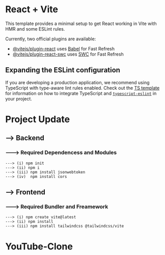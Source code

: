 # React + Vite

This template provides a minimal setup to get React working in Vite with HMR and some ESLint rules.

Currently, two official plugins are available:

- [@vitejs/plugin-react](https://github.com/vitejs/vite-plugin-react/blob/main/packages/plugin-react) uses [Babel](https://babeljs.io/) for Fast Refresh
- [@vitejs/plugin-react-swc](https://github.com/vitejs/vite-plugin-react/blob/main/packages/plugin-react-swc) uses [SWC](https://swc.rs/) for Fast Refresh

## Expanding the ESLint configuration

If you are developing a production application, we recommend using TypeScript with type-aware lint rules enabled. Check out the [TS template](https://github.com/vitejs/vite/tree/main/packages/create-vite/template-react-ts) for information on how to integrate TypeScript and [`typescript-eslint`](https://typescript-eslint.io) in your project.



# Project Update 

##  --> Backend 

### ---> Required Dependencess and Modules 

    ---> (i) npm init
    ---> (ii) npm i
    ---> (iii) npm install jsonwebtoken
    ---> (iv)  npm install cors  

## --> Frontend 

### ---> Required Bundler and Freamework

    ---> (i) npm create vite@latest
    ---> (ii) npm install  
    ---> (iii) npm install tailwindcss @tailwindcss/vite


# YouTube-Clone
